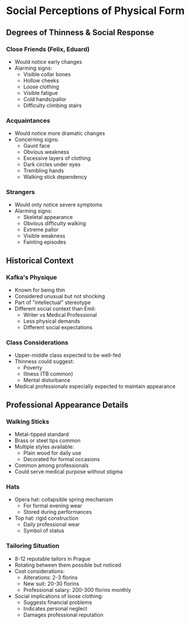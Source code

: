# Social Perceptions of Physical Form

## Degrees of Thinness & Social Response
### Close Friends (Felix, Eduard)
- Would notice early changes
- Alarming signs:
  - Visible collar bones
  - Hollow cheeks
  - Loose clothing
  - Visible fatigue
  - Cold hands/pallor
  - Difficulty climbing stairs

### Acquaintances
- Would notice more dramatic changes
- Concerning signs:
  - Gaunt face
  - Obvious weakness
  - Excessive layers of clothing
  - Dark circles under eyes
  - Trembling hands
  - Walking stick dependency

### Strangers
- Would only notice severe symptoms
- Alarming signs:
  - Skeletal appearance
  - Obvious difficulty walking
  - Extreme pallor
  - Visible weakness
  - Fainting episodes

## Historical Context
### Kafka's Physique
- Known for being thin
- Considered unusual but not shocking
- Part of "intellectual" stereotype
- Different social context than Emil:
  - Writer vs Medical Professional
  - Less physical demands
  - Different social expectations

### Class Considerations
- Upper-middle class expected to be well-fed
- Thinness could suggest:
  - Poverty
  - Illness (TB common)
  - Mental disturbance
- Medical professionals especially expected to maintain appearance

## Professional Appearance Details

### Walking Sticks
- Metal-tipped standard
- Brass or steel tips common
- Multiple styles available:
  - Plain wood for daily use
  - Decorated for formal occasions
- Common among professionals
- Could serve medical purpose without stigma

### Hats
- Opera hat: collapsible spring mechanism
  - For formal evening wear
  - Stored during performances
- Top hat: rigid construction
  - Daily professional wear
  - Symbol of status

### Tailoring Situation
- 8-12 reputable tailors in Prague
- Rotating between them possible but noticed
- Cost considerations:
  - Alterations: 2-3 florins
  - New suit: 20-30 florins
  - Professional salary: 200-300 florins monthly
- Social implications of loose clothing:
  - Suggests financial problems
  - Indicates personal neglect
  - Damages professional reputation 
